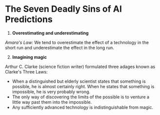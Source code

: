 # The Seven Deadly Sins of AI Predictions

1. **Overestimating and underestimating**

*Amara's Law:* We tend to overestimate the effect of a technology in the short run and 
underestimate the effect in the long run.

2. **Imagining magic**

Arthur C. Clarke (science fiction writer) formulated three adages known as Clarke's Three Laws:

 * When a distinguished but elderly scientist states that something is possible, he is almost 
certainly right. When he states that something is impossible, he is very probably wrong.
 * The only way of discovering the limits of the possible is to venture a little way past them into the impossible.
 * Any sufficiently advanced technology is indistinguishable from magic.
